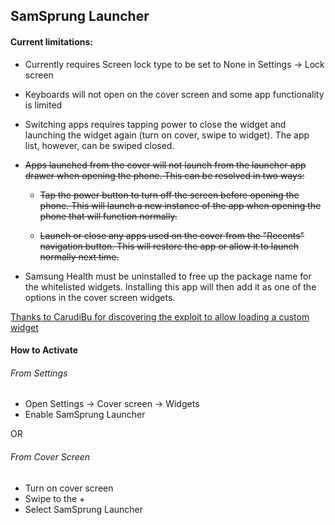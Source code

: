 ## SamSprung Launcher

#### Current limitations:

- Currently requires Screen lock type to be set to None in Settings -> Lock screen

- Keyboards will not open on the cover screen and some app functionality is limited

- Switching apps requires tapping power to close the widget and launching the widget again (turn on cover, swipe to widget). The app list, however, can be swiped closed.

-  ~~Apps launched from the cover will not launch from the launcher app drawer when opening the phone. This can be resolved in two ways:~~
     
     - ~~Tap the power button to turn off the screen before opening the phone. This will launch a new instance of the app when opening the phone that will function normally.~~

    - ~~Launch or close any apps used on the cover from the "Recents" navigation button. This will restore the app or allow it to launch normally next time.~~

- Samsung Health must be uninstalled to free up the package name for the whitelisted widgets. Installing this app will then add it as one of the options in the cover screen widgets.


[Thanks to CarudiBu for discovering the exploit to allow loading a custom widget](https://forum.xda-developers.com/t/app-subui-browser-browse-the-web-on-the-cover-screen.4325963/)

#### How to Activate

###### From Settings
- Open Settings -> Cover screen -> Widgets
- Enable SamSprung Launcher

OR

###### From Cover Screen
- Turn on cover screen
- Swipe to the +
- Select SamSprung Launcher
